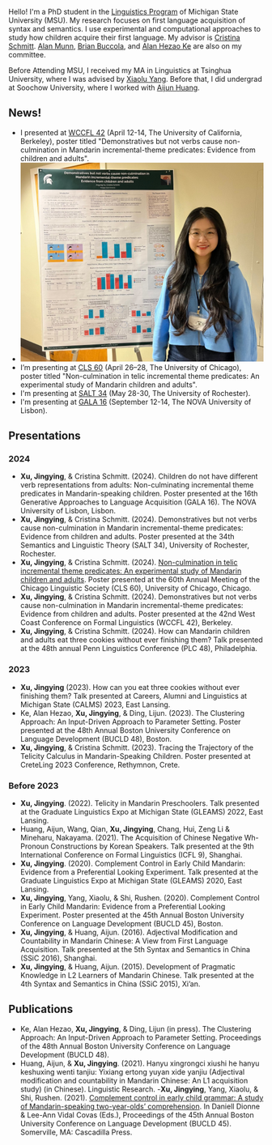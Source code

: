 Hello! I'm a PhD student in the [Linguistics Program](https://lilac.msu.edu/linguistics/) of Michigan State University (MSU). My research focuses on first language acquisition of syntax and semantics. I use experimental and computational approaches to study how children acquire their first language. My advisor is [Cristina Schmitt](https://people.cal.msu.edu/schmit12/). [Alan Munn](https://amunn.github.io/), [Brian Buccola](https://brianbuccola.com/), and [Alan Hezao Ke](https://hezaoke.weebly.com/) are also on my committee. 

Before Attending MSU, I received my MA in Linguistics at Tsinghua University, where I was advised by [Xiaolu Yang](https://www.dfll.tsinghua.edu.cn/dfllen/info/1060/1119.htm). Before that, I did undergrad at Soochow University, where I worked with [Aijun Huang](https://sfl.sjtu.edu.cn/En/Data/View/4662).

## News!
- I presented at [WCCFL 42](https://www.wccfl42.com/) (April 12-14, The University of California, Berkeley), poster titled "Demonstratives but not verbs cause non-culmination in Mandarin incremental-theme predicates: Evidence from children and adults".
- ![Me and my poster at WCCFL](/assets/img/wccfl.jpg)
- I’m presenting at [CLS 60](http://chicagolinguisticsociety.org/) (April 26–28, The University of Chicago), poster titled "Non-culmination in telic incremental theme predicates: An experimental study of Mandarin children and adults".
- I'm presenting at [SALT 34](https://saltconf.github.io/salt34/) (May 28-30, The University of Rochester).
- I'm presenting at [GALA 16](https://galalisbon2024.fcsh.unl.pt/) (September 12-14, The NOVA University of Lisbon).
  
## Presentations
### 2024
- **Xu, Jingying**, & Cristina Schmitt. (2024). Children do not have different verb representations from adults: Non-culminating incremental theme predicates in Mandarin-speaking children. Poster presented at the 16th Generative Approaches to Language Acquisition (GALA 16). The NOVA University of Lisbon, Lisbon.
- **Xu, Jingying**, & Cristina Schmitt. (2024). Demonstratives but not verbs cause non-culmination in Mandarin incremental-theme predicates: Evidence from children and adults. Poster presented at the 34th Semantics and Linguistic Theory (SALT 34), University of Rochester, Rochester.
- **Xu, Jingying**, & Cristina Schmitt. (2024). [Non-culmination in telic incremental theme predicates: An experimental study of Mandarin children and adults]('http://jingyingx.github.io/.pdf'). Poster presented at the 60th Annual Meeting of the Chicago Linguistic Society (CLS 60), University of Chicago, Chicago.
- **Xu, Jingying**, & Cristina Schmitt. (2024). Demonstratives but not verbs cause non-culmination in Mandarin incremental-theme predicates: Evidence from children and adults. Poster presented at the 42nd West Coast Conference on Formal Linguistics (WCCFL 42), Berkeley.
- **Xu, Jingying**, & Cristina Schmitt. (2024). How can Mandarin children and adults eat three cookies without ever finishing them? Talk presented at the 48th annual Penn Linguistics Conference (PLC 48), Philadelphia.
### 2023
- **Xu, Jingying** (2023). How can you eat three cookies without ever finishing them?  Talk presented at Careers, Alumni and Linguistics at Michigan State (CALMS) 2023, East Lansing.
- Ke, Alan Hezao, **Xu, Jingying**, & Ding, Lijun. (2023). The Clustering Approach: An Input-Driven Approach to Parameter Setting. Poster presented at the 48th Annual Boston University Conference on Language Development (BUCLD 48), Boston.
- **Xu, Jingying**, & Cristina Schmitt. (2023). Tracing the Trajectory of the Telicity Calculus in Mandarin-Speaking Children. Poster presented at CreteLing 2023 Conference, Rethymnon, Crete.
### Before 2023
- **Xu, Jingying**. (2022). Telicity in Mandarin Preschoolers. Talk presented at the Graduate Linguistics Expo at Michigan State (GLEAMS) 2022, East Lansing.
- Huang, Aijun, Wang, Qian, **Xu, Jingying**, Chang, Hui, Zeng Li & Mineharu, Nakayama. (2021). The Acquisition of Chinese Negative Wh-Pronoun Constructions by Korean Speakers. Talk presented at the 9th International Conference on Formal Linguistics (ICFL 9), Shanghai.
- **Xu, Jingying**. (2020). Complement Control in Early Child Mandarin: Evidence from a Preferential Looking Experiment. Talk presented at the Graduate Linguistics Expo at Michigan State (GLEAMS) 2020, East Lansing.
- **Xu, Jingying**, Yang, Xiaolu, & Shi, Rushen. (2020). Complement Control in Early Child Mandarin: Evidence from a Preferential Looking Experiment. Poster presented at the 45th Annual Boston University Conference on Language Development (BUCLD 45), Boston.
- **Xu, Jingying**, & Huang, Aijun. (2016). Adjectival Modification and Countability in Mandarin Chinese: A View from First Language Acquisition. Talk presented at the 5th Syntax and Semantics in China (SSiC 2016), Shanghai.
- **Xu, Jingying**, & Huang, Aijun. (2015). Development of Pragmatic Knowledge in L2 Learners of Mandarin Chinese. Talk presented at the 4th Syntax and Semantics in China (SSiC 2015), Xi’an.

## Publications
- Ke, Alan Hezao, **Xu, Jingying**, & Ding, Lijun (in press). The Clustering Approach: An Input-Driven Approach to Parameter Setting. Proceedings of the 48th Annual Boston University Conference on Language Development (BUCLD 48).
- Huang, Aijun, & **Xu, Jingying**. (2021). Hanyu xingrongci xiushi he hanyu keshuxing wenti tanjiu: Yixiang ertong yuyan xide yanjiu (Adjectival modification and countability in Mandarin Chinese: An L1 acquisition study) (in Chinese). Linguistic Research.
-**Xu, Jingying**, Yang, Xiaolu, & Shi, Rushen. (2021). [Complement control in early child grammar: A study of Mandarin-speaking two-year-olds’ comprehension](https://www.lingref.com/bucld/45/BUCLD45-58.pdf). In Daniell Dionne & Lee-Ann Vidal Covas (Eds.), Proceedings of the 45th Annual Boston University Conference on Language Development (BUCLD 45). Somerville, MA: Cascadilla Press.


